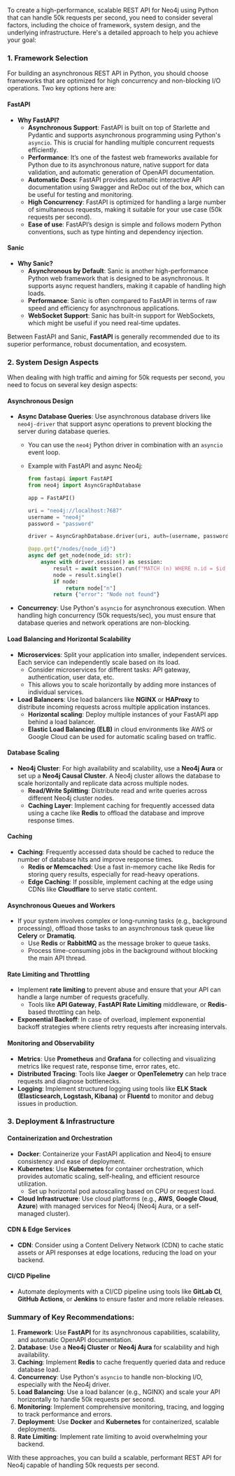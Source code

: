 To create a high-performance, scalable REST API for Neo4j using Python that can handle 50k requests per second, you need to consider several factors, including the choice of framework, system design, and the underlying infrastructure. Here's a detailed approach to help you achieve your goal:

### 1. **Framework Selection**

For building an asynchronous REST API in Python, you should choose frameworks that are optimized for high concurrency and non-blocking I/O operations. Two key options here are:

#### **FastAPI**
- **Why FastAPI?**
  - **Asynchronous Support**: FastAPI is built on top of Starlette and Pydantic and supports asynchronous programming using Python's `asyncio`. This is crucial for handling multiple concurrent requests efficiently.
  - **Performance**: It’s one of the fastest web frameworks available for Python due to its asynchronous nature, native support for data validation, and automatic generation of OpenAPI documentation.
  - **Automatic Docs**: FastAPI provides automatic interactive API documentation using Swagger and ReDoc out of the box, which can be useful for testing and monitoring.
  - **High Concurrency**: FastAPI is optimized for handling a large number of simultaneous requests, making it suitable for your use case (50k requests per second).
  - **Ease of use**: FastAPI’s design is simple and follows modern Python conventions, such as type hinting and dependency injection.

#### **Sanic**
- **Why Sanic?**
  - **Asynchronous by Default**: Sanic is another high-performance Python web framework that is designed to be asynchronous. It supports async request handlers, making it capable of handling high loads.
  - **Performance**: Sanic is often compared to FastAPI in terms of raw speed and efficiency for asynchronous applications.
  - **WebSocket Support**: Sanic has built-in support for WebSockets, which might be useful if you need real-time updates.
  
Between FastAPI and Sanic, **FastAPI** is generally recommended due to its superior performance, robust documentation, and ecosystem.

### 2. **System Design Aspects**

When dealing with high traffic and aiming for 50k requests per second, you need to focus on several key design aspects:

#### **Asynchronous Design**
- **Async Database Queries**: Use asynchronous database drivers like `neo4j-driver` that support async operations to prevent blocking the server during database queries.
  - You can use the `neo4j` Python driver in combination with an `asyncio` event loop.
  - Example with FastAPI and async Neo4j:

    ```python
    from fastapi import FastAPI
    from neo4j import AsyncGraphDatabase

    app = FastAPI()

    uri = "neo4j://localhost:7687"
    username = "neo4j"
    password = "password"

    driver = AsyncGraphDatabase.driver(uri, auth=(username, password))

    @app.get("/nodes/{node_id}")
    async def get_node(node_id: str):
        async with driver.session() as session:
            result = await session.run(f"MATCH (n) WHERE n.id = $id RETURN n", id=node_id)
            node = result.single()
            if node:
                return node["n"]
            return {"error": "Node not found"}
    ```

- **Concurrency**: Use Python's `asyncio` for asynchronous execution. When handling high concurrency (50k requests/sec), you must ensure that database queries and network operations are non-blocking.

#### **Load Balancing and Horizontal Scalability**
- **Microservices**: Split your application into smaller, independent services. Each service can independently scale based on its load.
  - Consider microservices for different tasks: API gateway, authentication, user data, etc.
  - This allows you to scale horizontally by adding more instances of individual services.
- **Load Balancers**: Use load balancers like **NGINX** or **HAProxy** to distribute incoming requests across multiple application instances.
  - **Horizontal scaling**: Deploy multiple instances of your FastAPI app behind a load balancer.
  - **Elastic Load Balancing (ELB)** in cloud environments like AWS or Google Cloud can be used for automatic scaling based on traffic.

#### **Database Scaling**
- **Neo4j Cluster**: For high availability and scalability, use a **Neo4j Aura** or set up a **Neo4j Causal Cluster**. A Neo4j cluster allows the database to scale horizontally and replicate data across multiple nodes.
  - **Read/Write Splitting**: Distribute read and write queries across different Neo4j cluster nodes.
  - **Caching Layer**: Implement caching for frequently accessed data using a cache like **Redis** to offload the database and improve response times.

#### **Caching**
- **Caching**: Frequently accessed data should be cached to reduce the number of database hits and improve response times.
  - **Redis or Memcached**: Use a fast in-memory cache like Redis for storing query results, especially for read-heavy operations.
  - **Edge Caching**: If possible, implement caching at the edge using CDNs like **Cloudflare** to serve static content.

#### **Asynchronous Queues and Workers**
- If your system involves complex or long-running tasks (e.g., background processing), offload those tasks to an asynchronous task queue like **Celery** or **Dramatiq**.
  - Use **Redis** or **RabbitMQ** as the message broker to queue tasks.
  - Process time-consuming jobs in the background without blocking the main API thread.

#### **Rate Limiting and Throttling**
- Implement **rate limiting** to prevent abuse and ensure that your API can handle a large number of requests gracefully.
  - Tools like **API Gateway**, **FastAPI Rate Limiting** middleware, or **Redis**-based throttling can help.
- **Exponential Backoff**: In case of overload, implement exponential backoff strategies where clients retry requests after increasing intervals.

#### **Monitoring and Observability**
- **Metrics**: Use **Prometheus** and **Grafana** for collecting and visualizing metrics like request rate, response time, error rates, etc.
- **Distributed Tracing**: Tools like **Jaeger** or **OpenTelemetry** can help trace requests and diagnose bottlenecks.
- **Logging**: Implement structured logging using tools like **ELK Stack (Elasticsearch, Logstash, Kibana)** or **Fluentd** to monitor and debug issues in production.

### 3. **Deployment & Infrastructure**

#### **Containerization and Orchestration**
- **Docker**: Containerize your FastAPI application and Neo4j to ensure consistency and ease of deployment.
- **Kubernetes**: Use **Kubernetes** for container orchestration, which provides automatic scaling, self-healing, and efficient resource utilization.
  - Set up horizontal pod autoscaling based on CPU or request load.
- **Cloud Infrastructure**: Use cloud platforms (e.g., **AWS**, **Google Cloud**, **Azure**) with managed services for Neo4j (Neo4j Aura, or a self-managed cluster).

#### **CDN & Edge Services**
- **CDN**: Consider using a Content Delivery Network (CDN) to cache static assets or API responses at edge locations, reducing the load on your backend.

#### **CI/CD Pipeline**
- Automate deployments with a CI/CD pipeline using tools like **GitLab CI**, **GitHub Actions**, or **Jenkins** to ensure faster and more reliable releases.

### Summary of Key Recommendations:

1. **Framework**: Use **FastAPI** for its asynchronous capabilities, scalability, and automatic OpenAPI documentation.
2. **Database**: Use a **Neo4j Cluster** or **Neo4j Aura** for scalability and high availability.
3. **Caching**: Implement **Redis** to cache frequently queried data and reduce database load.
4. **Concurrency**: Use Python's `asyncio` to handle non-blocking I/O, especially with the Neo4j driver.
5. **Load Balancing**: Use a load balancer (e.g., NGINX) and scale your API horizontally to handle 50k requests per second.
6. **Monitoring**: Implement comprehensive monitoring, tracing, and logging to track performance and errors.
7. **Deployment**: Use **Docker** and **Kubernetes** for containerized, scalable deployments.
8. **Rate Limiting**: Implement rate limiting to avoid overwhelming your backend.

With these approaches, you can build a scalable, performant REST API for Neo4j capable of handling 50k requests per second.